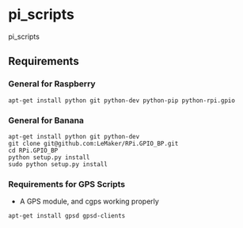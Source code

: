 # pi_scripts
pi_scripts


## Requirements
### General for Raspberry
```shell
apt-get install python git python-dev python-pip python-rpi.gpio 
```

### General for Banana
```shell
apt-get install python git python-dev
git clone git@github.com:LeMaker/RPi.GPIO_BP.git
cd RPi.GPIO_BP
python setup.py install
sudo python setup.py install
```

### Requirements for GPS Scripts
- A GPS module, and cgps working properly
```shell
apt-get install gpsd gpsd-clients
```
